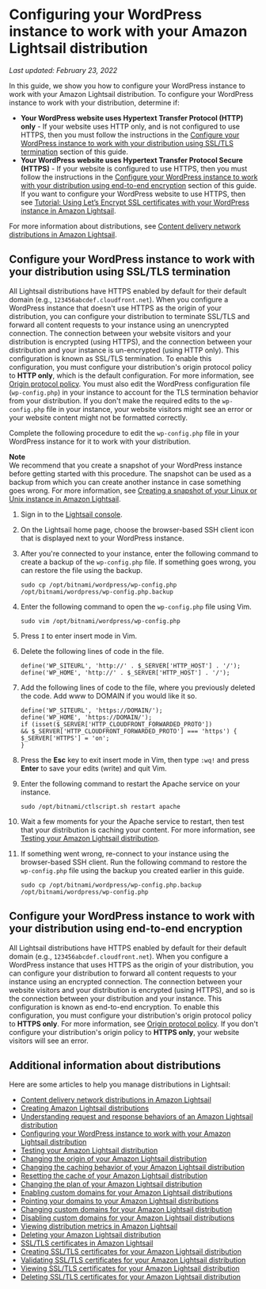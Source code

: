 # Configuring your WordPress instance to work with your Amazon Lightsail distribution<a name="amazon-lightsail-editing-wp-config-for-distribution"></a>

 *Last updated: February 23, 2022* 

In this guide, we show you how to configure your WordPress instance to work with your Amazon Lightsail distribution\. To configure your WordPress instance to work with your distribution, determine if: 
+ **Your WordPress website uses Hypertext Transfer Protocol \(HTTP\) only** \- If your website uses HTTP only, and is not configured to use HTTPS, then you must follow the instructions in the [Configure your WordPress instance to work with your distribution using SSL/TLS termination](#configuring-non-https-wordpress-for-distribution) section of this guide\.
+ **Your WordPress website uses Hypertext Transfer Protocol Secure \(HTTPS\)** \- If your website is configured to use HTTPS, then you must follow the instructions in the [Configure your WordPress instance to work with your distribution using end\-to\-end encryption](#configuring-https-wordpress-for-distribution) section of this guide\. If you want to configure your WordPress website to use HTTPS, then see [Tutorial: Using Let’s Encrypt SSL certificates with your WordPress instance in Amazon Lightsail](amazon-lightsail-using-lets-encrypt-certificates-with-wordpress.md)\.

For more information about distributions, see [Content delivery network distributions in Amazon Lightsail](amazon-lightsail-content-delivery-network-distributions.md)\.

## Configure your WordPress instance to work with your distribution using SSL/TLS termination<a name="configuring-non-https-wordpress-for-distribution"></a>

All Lightsail distributions have HTTPS enabled by default for their default domain \(e\.g\., `123456abcdef.cloudfront.net`\)\. When you configure a WordPress instance that doesn't use HTTPS as the origin of your distribution, you can configure your distribution to terminate SSL/TLS and forward all content requests to your instance using an unencrypted connection\. The connection between your website visitors and your distribution is encrypted \(using HTTPS\), and the connection between your distribution and your instance is un\-encrypted \(using HTTP only\)\. This configuration is known as SSL/TLS termination\. To enable this configuration, you must configure your distribution's origin protocol policy to **HTTP only**, which is the default configuration\. For more information, see [Origin protocol policy](https://lightsail.aws.amazon.com/ls/docs/en_us/articles/amazon-lightsail-changing-distribution-origin#changing-distribution-origin-protocol-policy)\. You must also edit the WordPress configuration file \(`wp-config.php`\) in your instance to account for the TLS termination behavior from your distribution\. If you don't make the required edits to the `wp-config.php` file in your instance, your website visitors might see an error or your website content might not be formatted correctly\.

Complete the following procedure to edit the `wp-config.php` file in your WordPress instance for it to work with your distribution\.

**Note**  
We recommend that you create a snapshot of your WordPress instance before getting started with this procedure\. The snapshot can be used as a backup from which you can create another instance in case something goes wrong\. For more information, see [Creating a snapshot of your Linux or Unix instance in Amazon Lightsail](lightsail-how-to-create-a-snapshot-of-your-instance.md)\.

1. Sign in to the [Lightsail console](https://lightsail.aws.amazon.com/)\.

1. On the Lightsail home page, choose the browser\-based SSH client icon that is displayed next to your WordPress instance\.

1. After you're connected to your instance, enter the following command to create a backup of the `wp-config.php` file\. If something goes wrong, you can restore the file using the backup\.

   ```
   sudo cp /opt/bitnami/wordpress/wp-config.php /opt/bitnami/wordpress/wp-config.php.backup
   ```

1. Enter the following command to open the `wp-config.php` file using Vim\.

   ```
   sudo vim /opt/bitnami/wordpress/wp-config.php
   ```

1. Press `I` to enter insert mode in Vim\.

1. Delete the following lines of code in the file\.

   ```
   define('WP_SITEURL', 'http://' . $_SERVER['HTTP_HOST'] . '/');
   define('WP_HOME', 'http://' . $_SERVER['HTTP_HOST'] . '/');
   ```

1. Add the following lines of code to the file, where you previously deleted the code\.  Add www to DOMAIN if you would like it so.

   ```
   define('WP_SITEURL', 'https://DOMAIN/');
   define('WP_HOME', 'https://DOMAIN/');
   if (isset($_SERVER['HTTP_CLOUDFRONT_FORWARDED_PROTO'])
   && $_SERVER['HTTP_CLOUDFRONT_FORWARDED_PROTO'] === 'https') {
   $_SERVER['HTTPS'] = 'on';
   }
   ```

1. Press the **Esc** key to exit insert mode in Vim, then type `:wq!` and press **Enter** to save your edits \(write\) and quit Vim\.

1. Enter the following command to restart the Apache service on your instance\.

   ```
   sudo /opt/bitnami/ctlscript.sh restart apache
   ```

1. Wait a few moments for your the Apache service to restart, then test that your distribution is caching your content\. For more information, see [Testing your Amazon Lightsail distribution](amazon-lightsail-testing-distribution.md)\.

1. If something went wrong, re\-connect to your instance using the browser\-based SSH client\. Run the following command to restore the `wp-config.php` file using the backup you created earlier in this guide\.

   ```
   sudo cp /opt/bitnami/wordpress/wp-config.php.backup /opt/bitnami/wordpress/wp-config.php
   ```

## Configure your WordPress instance to work with your distribution using end\-to\-end encryption<a name="configuring-https-wordpress-for-distribution"></a>

All Lightsail distributions have HTTPS enabled by default for their default domain \(e\.g\., `123456abcdef.cloudfront.net`\)\. When you configure a WordPress instance that uses HTTPS as the origin of your distribution, you can configure your distribution to forward all content requests to your instance using an encrypted connection\. The connection between your website visitors and your distribution is encrypted \(using HTTPS\), and so is the connection between your distribution and your instance\. This configuration is known as end\-to\-end encryption\. To enable this configuration, you must configure your distribution's origin protocol policy to **HTTPS only**\. For more information, see [Origin protocol policy](https://lightsail.aws.amazon.com/ls/docs/en_us/articles/amazon-lightsail-changing-distribution-origin#changing-distribution-origin-protocol-policy)\. If you don't configure your distribution's origin policy to **HTTPS only**, your website visitors will see an error\.

## Additional information about distributions<a name="distributions-editing-wp-config-additional-information"></a>

Here are some articles to help you manage distributions in Lightsail:
+ [Content delivery network distributions in Amazon Lightsail](amazon-lightsail-content-delivery-network-distributions.md)
+ [Creating Amazon Lightsail distributions](amazon-lightsail-creating-content-delivery-network-distribution.md)
+ [Understanding request and response behaviors of an Amazon Lightsail distribution](amazon-lightsail-distribution-request-and-response.md)
+ [Configuring your WordPress instance to work with your Amazon Lightsail distribution](#amazon-lightsail-editing-wp-config-for-distribution)
+ [Testing your Amazon Lightsail distribution](amazon-lightsail-testing-distribution.md)
+ [Changing the origin of your Amazon Lightsail distribution](amazon-lightsail-changing-distribution-origin.md)
+ [Changing the caching behavior of your Amazon Lightsail distribution](amazon-lightsail-changing-default-cache-behavior.md)
+ [Resetting the cache of your Amazon Lightsail distribution](amazon-lightsail-resetting-distribution-cache.md)
+ [Changing the plan of your Amazon Lightsail distribution](amazon-lighstail-changing-distribution-plan.md)
+ [Enabling custom domains for your Amazon Lightsail distributions](amazon-lightsail-enabling-distribution-custom-domains.md)
+ [Pointing your domains to your Amazon Lightsail distributions](amazon-lightsail-point-domain-to-distribution.md)
+ [Changing custom domains for your Amazon Lightsail distribution](amazon-lightsail-changing-distribution-custom-domains.md)
+ [Disabling custom domains for your Amazon Lightsail distributions](amazon-lightsail-disabling-distribution-custom-domains.md)
+ [Viewing distribution metrics in Amazon Lightsail](amazon-lightsail-viewing-distribution-health-metrics.md)
+ [Deleting your Amazon Lightsail distribution](amazon-lightsail-deleting-distribution.md)
+ [SSL/TLS certificates in Amazon Lightsail](understanding-tls-ssl-certificates-in-lightsail-https.md)
+ [Creating SSL/TLS certificates for your Amazon Lightsail distribution](amazon-lightsail-create-a-distribution-certificate.md)
+ [Validating SSL/TLS certificates for your Amazon Lightsail distribution](amazon-lightsail-validating-a-distribution-certificate.md)
+ [Viewing SSL/TLS certificates for your Amazon Lightsail distribution](amazon-lightsail-viewing-distribution-certificates.md)
+ [Deleting SSL/TLS certificates for your Amazon Lightsail distribution](amazon-lightsail-deleting-distribution-certificates.md)
